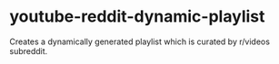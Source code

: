 # youtube-reddit-dynamic-playlist
Creates a dynamically generated playlist which is curated by r/videos subreddit.
